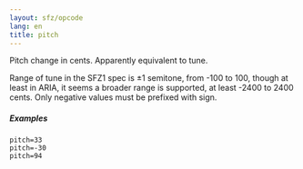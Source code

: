 ```yaml
---
layout: sfz/opcode
lang: en
title: pitch
---
```

Pitch change in cents. Apparently equivalent to tune.

Range of tune in the SFZ1 spec is ±1 semitone, from -100 to 100, though at least
in ARIA, it seems a broader range is supported, at least -2400 to 2400 cents.
Only negative values must be prefixed with sign.

##### Examples

```
pitch=33
pitch=-30
pitch=94
```
